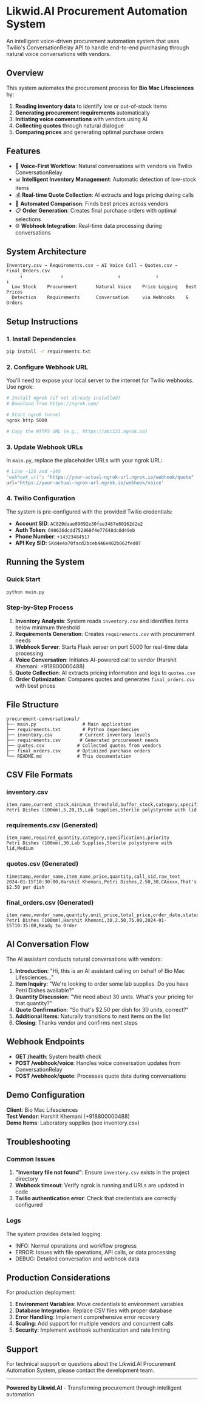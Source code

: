 # Likwid.AI Procurement Automation System

An intelligent voice-driven procurement automation system that uses Twilio's ConversationRelay API to handle end-to-end purchasing through natural voice conversations with vendors.

## Overview

This system automates the procurement process for **Bio Mac Lifesciences** by:

1. **Reading inventory data** to identify low or out-of-stock items
2. **Generating procurement requirements** automatically
3. **Initiating voice conversations** with vendors using AI
4. **Collecting quotes** through natural dialogue
5. **Comparing prices** and generating optimal purchase orders

## Features

- 🎤 **Voice-First Workflow**: Natural conversations with vendors via Twilio ConversationRelay
- 📊 **Intelligent Inventory Management**: Automatic detection of low-stock items
- 💰 **Real-time Quote Collection**: AI extracts and logs pricing during calls
- 🔄 **Automated Comparison**: Finds best prices across vendors
- 📋 **Order Generation**: Creates final purchase orders with optimal selections
- 🌐 **Webhook Integration**: Real-time data processing during conversations

## System Architecture

```
Inventory.csv → Requirements.csv → AI Voice Call → Quotes.csv → Final_Orders.csv
     ↓              ↓                    ↓             ↓              ↓
  Low Stock    Procurement       Natural Voice    Price Logging   Best Prices
  Detection    Requirements      Conversation     via Webhooks    & Orders
```

## Setup Instructions

### 1. Install Dependencies

```bash
pip install -r requirements.txt
```

### 2. Configure Webhook URL

You'll need to expose your local server to the internet for Twilio webhooks. Use ngrok:

```bash
# Install ngrok (if not already installed)
# Download from https://ngrok.com/

# Start ngrok tunnel
ngrok http 5000

# Copy the HTTPS URL (e.g., https://abc123.ngrok.io)
```

### 3. Update Webhook URLs

In `main.py`, replace the placeholder URLs with your ngrok URL:

```python
# Line ~125 and ~145
"webhook_url": "https://your-actual-ngrok-url.ngrok.io/webhook/quote"
url='https://your-actual-ngrok-url.ngrok.io/webhook/voice'
```

### 4. Twilio Configuration

The system is pre-configured with the provided Twilio credentials:
- **Account SID**: `AC820daae89092e30fee3487e80162d2e2`
- **Auth Token**: `690636dcdd752868f4e77648dc0d49eb`
- **Phone Number**: `+14323484517`
- **API Key SID**: `SKd4e4a70facd2bceb446e402b062fed07`

## Running the System

### Quick Start

```bash
python main.py
```

### Step-by-Step Process

1. **Inventory Analysis**: System reads `inventory.csv` and identifies items below minimum threshold
2. **Requirements Generation**: Creates `requirements.csv` with procurement needs
3. **Webhook Server**: Starts Flask server on port 5000 for real-time data processing
4. **Voice Conversation**: Initiates AI-powered call to vendor (Harshit Khemani: +918800000488)
5. **Quote Collection**: AI extracts pricing information and logs to `quotes.csv`
6. **Order Optimization**: Compares quotes and generates `final_orders.csv` with best prices

## File Structure

```
procurement-conversational/
├── main.py                 # Main application
├── requirements.txt        # Python dependencies
├── inventory.csv          # Current inventory levels
├── requirements.csv       # Generated procurement needs
├── quotes.csv            # Collected quotes from vendors
├── final_orders.csv      # Optimized purchase orders
└── README.md             # This documentation
```

## CSV File Formats

### inventory.csv
```csv
item_name,current_stock,minimum_threshold,buffer_stock,category,specifications
Petri Dishes (100mm),5,20,15,Lab Supplies,Sterile polystyrene with lid
```

### requirements.csv (Generated)
```csv
item_name,required_quantity,category,specifications,priority
Petri Dishes (100mm),30,Lab Supplies,Sterile polystyrene with lid,Medium
```

### quotes.csv (Generated)
```csv
timestamp,vendor_name,item_name,price,quantity,call_sid,raw_text
2024-01-15T10:30:00,Harshit Khemani,Petri Dishes,2.50,30,CAxxxx,That's $2.50 per dish
```

### final_orders.csv (Generated)
```csv
item_name,vendor_name,quantity,unit_price,total_price,order_date,status
Petri Dishes (100mm),Harshit Khemani,30,2.50,75.00,2024-01-15T10:35:00,Ready to Order
```

## AI Conversation Flow

The AI assistant conducts natural conversations with vendors:

1. **Introduction**: "Hi, this is an AI assistant calling on behalf of Bio Mac Lifesciences..."
2. **Item Inquiry**: "We're looking to order some lab supplies. Do you have Petri Dishes available?"
3. **Quantity Discussion**: "We need about 30 units. What's your pricing for that quantity?"
4. **Quote Confirmation**: "So that's $2.50 per dish for 30 units, correct?"
5. **Additional Items**: Naturally transitions to next items on the list
6. **Closing**: Thanks vendor and confirms next steps

## Webhook Endpoints

- **GET /health**: System health check
- **POST /webhook/voice**: Handles voice conversation updates from ConversationRelay
- **POST /webhook/quote**: Processes quote data during conversations

## Demo Configuration

**Client**: Bio Mac Lifesciences  
**Test Vendor**: Harshit Khemani (+918800000488)  
**Demo Items**: Laboratory supplies (see inventory.csv)

## Troubleshooting

### Common Issues

1. **"Inventory file not found"**: Ensure `inventory.csv` exists in the project directory
2. **Webhook timeout**: Verify ngrok is running and URLs are updated in code
3. **Twilio authentication error**: Check that credentials are correctly configured

### Logs

The system provides detailed logging:
- INFO: Normal operations and workflow progress
- ERROR: Issues with file operations, API calls, or data processing
- DEBUG: Detailed conversation and webhook data

## Production Considerations

For production deployment:

1. **Environment Variables**: Move credentials to environment variables
2. **Database Integration**: Replace CSV files with proper database
3. **Error Handling**: Implement comprehensive error recovery
4. **Scaling**: Add support for multiple vendors and concurrent calls
5. **Security**: Implement webhook authentication and rate limiting

## Support

For technical support or questions about the Likwid.AI Procurement Automation System, please contact the development team.

---

**Powered by Likwid.AI** - Transforming procurement through intelligent automation 